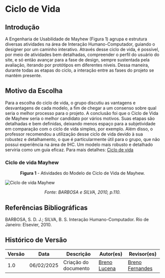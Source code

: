 # Ciclo de Vida

## Introdução

A Engenharia de Usabilidade de Mayhew (Figura 1) agrupa e estrutura diversas atividades na área de Interação Humano-Computador, guiando o designer por um caminho interativo. Através desse ciclo de vida, é possível, por meio de atividades bem detalhadas, compreender o perfil do usuário do site, e só então avançar para a fase de design, sempre sustentada pela avaliação, iterando por protótipos em diferentes níveis. Dessa maneira, durante todas as etapas do ciclo, a interação entre as fases do projeto se mantém presente.



## Motivo da Escolha


Para a escolha do ciclo de vida, o grupo discutiu as vantagens e desvantagens de cada modelo, a fim de chegar a um consenso sobre qual seria o melhor processo para o projeto. A conclusão foi que o Ciclo de Vida de Mayhew seria o melhor candidato por vários motivos. Suas etapas são detalhadas e bem definidas, deixando menos espaço para a subjetividade em comparação com o ciclo de vida simples, por exemplo. Além disso, o professor recomendou a utilização desse ciclo de vida devido à sua robustez e detalhamento, o que é particularmente útil para o grupo, que não possui experiência na área de IHC. Um modelo mais robusto e detalhado serviria como um guia eficaz. 
Para mais detalhes: [Ciclo de vida](../planejamento/design.md)

### Ciclo de vida Mayhew

<div style="text-align: center;">
  <b>Figura 1</b> - Atividades do Modelo de Ciclo de Vida de Mayhew.
</div>

![Ciclo de vida  Mayhew](../assets/ciclo-de-vida-mayhew.png)

<div style="text-align: center;">
  <i>Fonte: BARBOSA e SILVA, 2010, p.110.</i>
</div>



## Referências Bibliográficas

BARBOSA, S. D. J.; SILVA, B. S. Interação Humano-Computador. Rio de Janeiro: Elsevier, 2010.

## Histórico de Versão

| Versão |    Data    |                Descrição                 |                    Autor(es)                     |                 Revisor(es)                  |
| ------ | ---------- | ------------------------------------------- | ------------------------------------------------ | ------------------------------------------- |
| 1.0  | 06/02/2025 | Criação do documento | [Breno Lucena](https://github.com/BrenoLUCO) | [Breno Fernandes](https://github.com/Brenofrds) |
